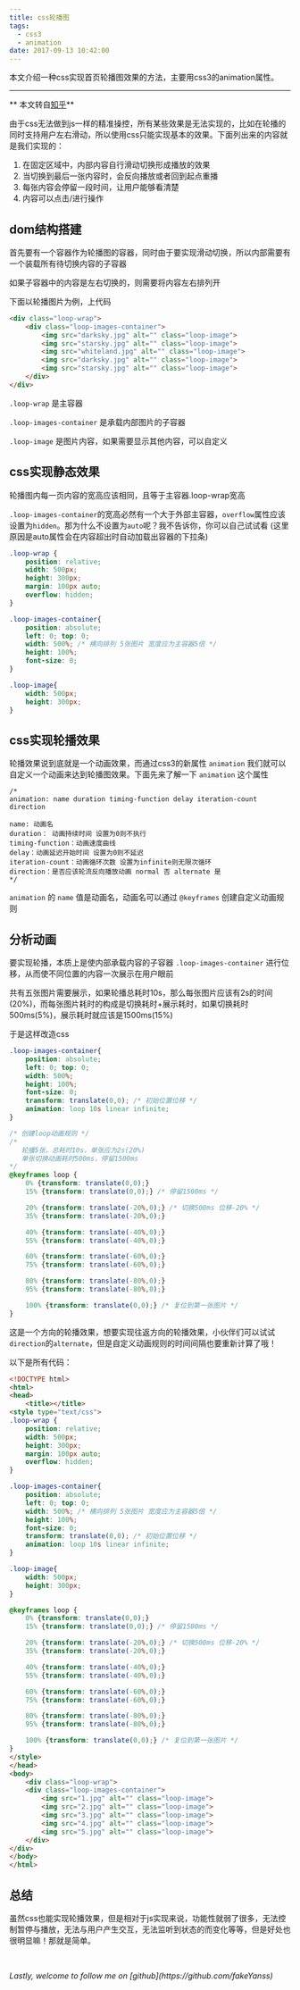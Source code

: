 ```yaml
---
title: css轮播图
tags:
  - css3
  - animation
date: 2017-09-13 10:42:00
---
```

本文介绍一种css实现首页轮播图效果的方法，主要用css3的animation属性。
<!--more-->

---

** 本文转自[知乎](https://zhuanlan.zhihu.com/p/25033131)**

由于css无法做到js一样的精准操控，所有某些效果是无法实现的，比如在轮播的同时支持用户左右滑动，所以使用css只能实现基本的效果。下面列出来的内容就是我们实现的：

1. 在固定区域中，内部内容自行滑动切换形成播放的效果
2. 当切换到最后一张内容时，会反向播放或者回到起点重播
3. 每张内容会停留一段时间，让用户能够看清楚
4. 内容可以点击/进行操作

## dom结构搭建
首先要有一个容器作为轮播图的容器，同时由于要实现滑动切换，所以内部需要有一个装载所有待切换内容的子容器

如果子容器中的内容是左右切换的，则需要将内容左右排列开

下面以轮播图片为例，上代码
```html
<div class="loop-wrap">
    <div class="loop-images-container">
        <img src="darksky.jpg" alt="" class="loop-image">
        <img src="starsky.jpg" alt="" class="loop-image">
        <img src="whiteland.jpg" alt="" class="loop-image">
        <img src="darksky.jpg" alt="" class="loop-image">
        <img src="starsky.jpg" alt="" class="loop-image">
    </div>
</div>
```
`.loop-wrap` 是主容器

`.loop-images-container` 是承载内部图片的子容器

`.loop-image` 是图片内容，如果需要显示其他内容，可以自定义

## css实现静态效果

轮播图内每一页内容的宽高应该相同，且等于主容器.loop-wrap宽高

`.loop-images-container`的宽高必然有一个大于外部主容器，`overflow`属性应该设置为`hidden`。那为什么不设置为`auto`呢？我不告诉你，你可以自己试试看
(这里原因是auto属性会在内容超出时自动加载出容器的下拉条)
```css
.loop-wrap {
    position: relative;
    width: 500px;
    height: 300px;
    margin: 100px auto;
    overflow: hidden;
}

.loop-images-container{
    position: absolute;
    left: 0; top: 0;
    width: 500%; /* 横向排列 5张图片 宽度应为主容器5倍 */
    height: 100%;
    font-size: 0;
}

.loop-image{
    width: 500px;
    height: 300px;
}
```

## css实现轮播效果
轮播效果说到底就是一个动画效果，而通过css3的新属性 `animation` 我们就可以自定义一个动画来达到轮播图效果。下面先来了解一下 `animation` 这个属性
```
/*
animation: name duration timing-function delay iteration-count direction

name: 动画名
duration： 动画持续时间 设置为0则不执行
timing-function：动画速度曲线
delay：动画延迟开始时间 设置为0则不延迟
iteration-count：动画循环次数 设置为infinite则无限次循环
direction：是否应该轮流反向播放动画 normal 否 alternate 是
*/
```
`animation` 的 `name` 值是动画名，动画名可以通过 `@keyframes` 创建自定义动画规则

## 分析动画
要实现轮播，本质上是使内部承载内容的子容器 `.loop-images-container` 进行位移，从而使不同位置的内容一次展示在用户眼前

共有五张图片需要展示，如果轮播总耗时10s，那么每张图片应该有2s的时间(20%)，而每张图片耗时的构成是切换耗时+展示耗时，如果切换耗时500ms(5%)，展示耗时就应该是1500ms(15%)

于是这样改造css
```css
.loop-images-container{
    position: absolute;
    left: 0; top: 0;
    width: 500%;
    height: 100%;
    font-size: 0;
    transform: translate(0,0); /* 初始位置位移 */
    animation: loop 10s linear infinite;
}

/* 创建loop动画规则 */
/* 
   轮播5张，总耗时10s，单张应为2s(20%)
   单张切换动画耗时500ms，停留1500ms
*/
@keyframes loop {
    0% {transform: translate(0,0);}
    15% {transform: translate(0,0);} /* 停留1500ms */

    20% {transform: translate(-20%,0);} /* 切换500ms 位移-20% */
    35% {transform: translate(-20%,0);}

    40% {transform: translate(-40%,0);}
    55% {transform: translate(-40%,0);}

    60% {transform: translate(-60%,0);}
    75% {transform: translate(-60%,0);}

    80% {transform: translate(-80%,0);}
    95% {transform: translate(-80%,0);}

    100% {transform: translate(0,0);} /* 复位到第一张图片 */
}
```

这是一个方向的轮播效果，想要实现往返方向的轮播效果，小伙伴们可以试试`direction`的`alternate`，但是自定义动画规则的时间间隔也要重新计算了哦！

以下是所有代码：
```html
<!DOCTYPE html>
<html>
<head>
	<title></title>
<style type="text/css">
.loop-wrap {
    position: relative;
    width: 500px;
    height: 300px;
    margin: 100px auto;
    overflow: hidden;
}

.loop-images-container{
    position: absolute;
    left: 0; top: 0;
    width: 500%; /* 横向排列 5张图片 宽度应为主容器5倍 */
    height: 100%;
    font-size: 0;
    transform: translate(0,0); /* 初始位置位移 */
    animation: loop 10s linear infinite;
}

.loop-image{
    width: 500px;
    height: 300px;
}

@keyframes loop {
    0% {transform: translate(0,0);}
    15% {transform: translate(0,0);} /* 停留1500ms */

    20% {transform: translate(-20%,0);} /* 切换500ms 位移-20% */
    35% {transform: translate(-20%,0);}

    40% {transform: translate(-40%,0);}
    55% {transform: translate(-40%,0);}

    60% {transform: translate(-60%,0);}
    75% {transform: translate(-60%,0);}

    80% {transform: translate(-80%,0);}
    95% {transform: translate(-80%,0);}

    100% {transform: translate(0,0);} /* 复位到第一张图片 */
}
</style>
</head>
<body>
	<div class="loop-wrap">
    <div class="loop-images-container">
        <img src="1.jpg" alt="" class="loop-image">
        <img src="2.jpg" alt="" class="loop-image">
        <img src="3.jpg" alt="" class="loop-image">
        <img src="4.jpg" alt="" class="loop-image">
        <img src="5.jpg" alt="" class="loop-image">
    </div>
</div>
</body>
</html>
```

## 总结 

虽然css也能实现轮播效果，但是相对于js实现来说，功能性就弱了很多，无法控制暂停与播放，无法与用户产生交互，无法监听到状态的而变化等等，但是好处也很明显嘛！那就是简单。

<br>
<p id="div-border-top-red"><i>Lastly, welcome to follow me on [github](https://github.com/fakeYanss)</i></p>